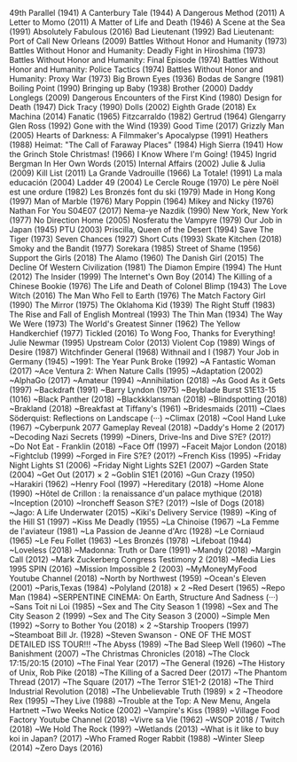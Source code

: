 49th Parallel (1941)
A Canterbury Tale (1944)
A Dangerous Method (2011)
A Letter to Momo (2011)
A Matter of Life and Death (1946)
A Scene at the Sea (1991)
Absolutely Fabulous (2016)
Bad Lieutenant (1992)
Bad Lieutenant: Port of Call New Orleans (2009)
Battles Without Honor and Humanity (1973)
Battles Without Honor and Humanity: Deadly Fight in Hiroshima (1973)
Battles Without Honor and Humanity: Final Episode (1974)
Battles Without Honor and Humanity: Police Tactics (1974)
Battles Without Honor and Humanity: Proxy War (1973)
Big Brown Eyes (1936)
Bodas de Sangre (1981)
Boiling Point (1990)
Bringing up Baby (1938)
Brother (2000)
Daddy Longlegs (2009)
Dangerous Encounters of the First Kind (1980)
Design for Death (1947)
Dick Tracy (1990)
Dolls (2002)
Eighth Grade (2018)
Ex Machina (2014)
Fanatic (1965)
Fitzcarraldo (1982)
Gertrud (1964)
Glengarry Glen Ross (1992)
Gone with the Wind (1939)
Good Time (2017)
Grizzly Man (2005)
Hearts of Darkness: A Filmmaker's Apocalypse (1991)
Heathers (1988)
Heimat: "The Call of Faraway Places" (1984)
High Sierra (1941)
How the Grinch Stole Christmas! (1966)
I Know Where I'm Going! (1945)
Ingrid Bergman In Her Own Words (2015)
Internal Affairs (2002)
Julie & Julia (2009)
Kill List (2011)
La Grande Vadrouille (1966)
La Totale! (1991)
La mala educación (2004)
Ladder 49 (2004)
Le Cercle Rouge (1970)
Le père Noël est une ordure (1982)
Les Bronzés font du ski (1979)
Made in Hong Kong (1997)
Man of Marble (1976)
Mary Poppin (1964)
Mikey and Nicky (1976)
Nathan For You S04E07 (2017)
Nema-ye Nazdik (1990)
New York, New York (1977)
No Direction Home (2005)
Nosferatu the Vampyre (1979)
Our Job in Japan (1945)
PTU (2003)
Priscilla, Queen of the Desert (1994)
Save The Tiger (1973)
Seven Chances (1927)
Short Cuts (1993)
Skate Kitchen (2018)
Smoky and the Bandit (1977)
Sorekara (1985)
Street of Shame (1956)
Support the Girls (2018)
The Alamo (1960)
The Danish Girl (2015)
The Decline Of Western Civilization (1981)
The Diamon Empire (1994)
The Hunt (2012)
The Insider (1999)
The Internet's Own Boy (2014)
The Killing of a Chinese Bookie (1976)
The Life and Death of Colonel Blimp (1943)
The Love Witch (2016)
The Man Who Fell to Earth (1976)
The Match Factory Girl (1990)
The Mirror (1975)
The Oklahoma Kid (1939)
The Right Stuff (1983)
The Rise and Fall of English Montreal (1993)
The Thin Man (1934)
The Way We Were (1973)
The World's Greatest Sinner (1962)
The Yellow Handkerchief (1977)
Tickled (2016)
To Wong Foo, Thanks for Everything! Julie Newmar (1995)
Upstream Color (2013)
Violent Cop (1989)
Wings of Desire (1987)
Witchfinder General (1968)
Withnail and I (1987)
Your Job in Germany (1945)
~1991: The Year Punk Broke (1992)
~A Fantastic Woman (2017)
~Ace Ventura 2: When Nature Calls (1995)
~Adaptation (2002)
~AlphaGo (2017)
~Amateur (1994)
~Annihilation (2018)
~As Good As it Gets (1997)
~Backdraft (1991)
~Barry Lyndon (1975)
~Beyblade Burst S1E13-15 (1016)
~Black Panther (2018)
~Blackkklansman (2018)
~Blindspotting (2018)
~Brakland (2018)
~Breakfast at Tiffany's (1961)
~Bridesmaids (2011)
~Claes Söderquist: Reflections on Landscape (···)
~Climax (2018)
~Cool Hand Luke (1967)
~Cyberpunk 2077 Gameplay Reveal (2018)
~Daddy's Home 2 (2017)
~Decoding Nazi Secrets (1999)
~Diners, Drive-Ins and Dive S?E? (201?)
~Do Not Eat - Franklin (2018)
~Face Off (1997)
~Faceit Major London (2018)
~Fightclub (1999)
~Forged in Fire S?E? (201?)
~French Kiss (1995)
~Friday Night Lights S1 (2006)
~Friday Night Lights S2E1 (2007)
~Garden State (2004)
~Get Out (2017) × 2
~Goblin S1E1 (2016)
~Gun Crazy (1950)
~Harakiri (1962)
~Henry Fool (1997)
~Hereditary (2018)
~Home Alone (1990)
~Hôtel de Crillon : la renaissance d'un palace mythique (2018)
~Inception (2010)
~Ironcheff Season S?E? (201?)
~Isle of Dogs (2018)
~Jago: A Life Underwater (2015)
~Kiki's Delivery Service (1989)
~King of the Hill S1 (1997)
~Kiss Me Deadly (1955)
~La Chinoise (1967)
~La Femme de l'aviateur (1981)
~La Passion de Jeanne d'Arc (1928)
~Le Corniaud (1965)
~Le Feu Follet (1963)
~Les Bronzés (1978)
~Lifeboat (1944)
~Loveless (2018)
~Madonna: Truth or Dare (1991)
~Mandy (2018)
~Margin Call (2012)
~Mark Zuckerberg Congress Testimony 2 (2018)
~Media Lies 1995 SPIN (2016)
~Mission Impossible 2 (2003)
~MyMoneyMyFood Youtube Channel (2018)
~North by Northwest (1959)
~Ocean's Eleven (2001)
~Paris,Texas (1984)
~Polyland (2018) × 2
~Red Desert (1965)
~Repo Man (1984)
~SERPENTINE CINEMA: On Earth, Structure And Sadness (···)
~Sans Toit ni Loi (1985)
~Sex and The City Season 1 (1998)
~Sex and The City Season 2 (1999)
~Sex and The City Season 3 (2000)
~Simple Men (1992)
~Sorry to Bother You (2018) × 2
~Starship Troopers (1997)
~Steamboat Bill Jr. (1928)
~Steven Swanson - ONE OF THE MOST DETAILED ISS TOUR!!!
~The Abyss (1989)
~The Bad Sleep Well (1960)
~The Banishment (2007)
~The Christmas Chronicles (2018)
~The Clock 17:15/20:15 (2010)
~The Final Year (2017)
~The General (1926)
~The History of Unix, Rob Pike (2018)
~The Killing of a Sacred Deer (2017)
~The Phantom Thread (2017)
~The Square (2017)
~The Terror S1E1-2 (2018)
~The Third Industrial Revolution (2018)
~The Unbelievable Truth (1989) × 2
~Theodore Rex (1995)
~They Live (1988)
~Trouble at the Top: A New Menu, Angela Hartnett
~Two Weeks Notice (2002)
~Vampire's Kiss (1989)
~Village Food Factory Youtube Channel (2018)
~Vivre sa Vie (1962)
~WSOP 2018 / Twitch (2018)
~We Hold The Rock (199?)
~Wetlands (2013)
~What is it like to buy koi in Japan? (2017)
~Who Framed Roger Rabbit (1988)
~Winter Sleep (2014)
~Zero Days (2016)

